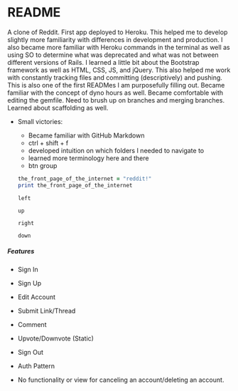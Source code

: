 # README

A clone of Reddit. First app deployed to Heroku. This helped me to develop slightly more familiarity with differences in development and production. I also became more familiar with Heroku commands in the terminal as well as using SO to determine what was deprecated and what was not between different versions of Rails. I learned a little bit about the Bootstrap framework as well as HTML, CSS, JS, and jQuery. This also helped me work with constantly tracking files and committing (descriptively) and pushing. This is also one of the first READMes I am purposefully filling out. Became familiar with the concept of dyno hours as well. Became comfortable with editing the gemfile. Need to brush up on branches and merging branches. Learned about scaffolding as well.

* Small victories:
  - Became familiar with GitHub Markdown
  - ctrl + shift + f
  - developed intuition on which folders I needed to navigate to
  - learned more terminology here and there
  - btn group

  ```ruby
  the_front_page_of_the_internet = "reddit!"
  print the_front_page_of_the_internet
  ```

  ```
  left
  ```
  ```
  up
  ```
  ```
  right
  ```
  ```
  down
  ```

##### Features
* Sign In
* Sign Up
* Edit Account
* Submit Link/Thread
* Comment
* Upvote/Downvote (Static)
* Sign Out
* Auth Pattern

* No functionality or view for canceling an account/deleting an account.
